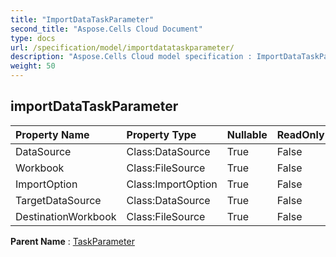 ```yaml
---
title: "ImportDataTaskParameter"
second_title: "Aspose.Cells Cloud Document"
type: docs
url: /specification/model/importdatataskparameter/
description: "Aspose.Cells Cloud model specification : ImportDataTaskParameter. Effortlessly handle Excel and other spreadsheet documents with features like opening, generating, editing, splitting, merging, comparing, and converting."
weight: 50
---
```


## **importDataTaskParameter**

 

| Property Name | Property Type | Nullable |  ReadOnly | DefaultValue | Description | 
| :- | :- | :- |:- |  :- | :- |
| DataSource | Class:DataSource | True |  False |  |  |  
| Workbook | Class:FileSource | True |  False |  |  |  
| ImportOption | Class:ImportOption | True |  False |  |  |  
| TargetDataSource | Class:DataSource | True |  False |  |  |  
| DestinationWorkbook | Class:FileSource | True |  False |  |  |  

**Parent Name** : [TaskParameter](taskparameter)

